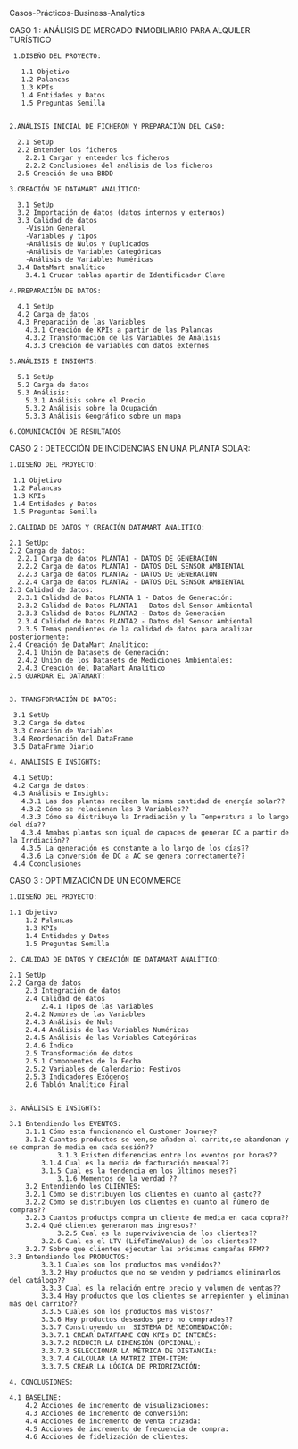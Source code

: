 Casos-Prácticos-Business-Analytics

CASO 1 : ANÁLISIS DE MERCADO INMOBILIARIO PARA ALQUILER TURÍSTICO

 
    

     
     1.DISEÑO DEL PROYECTO:
     
       1.1 Objetivo
       1.2 Palancas
       1.3 KPIs
       1.4 Entidades y Datos
       1.5 Preguntas Semilla
    
    
    2.ANÁLISIS INICIAL DE FICHERON Y PREPARACIÓN DEL CASO:
    
      2.1 SetUp
      2.2 Entender los ficheros
        2.2.1 Cargar y entender los ficheros
        2.2.2 Conclusiones del análisis de los ficheros
      2.5 Creación de una BBDD

    3.CREACIÓN DE DATAMART ANALÍTICO:
    
      3.1 SetUp
      3.2 Importación de datos (datos internos y externos)
      3.3 Calidad de datos
        -Visión General
        -Variables y tipos
        -Análisis de Nulos y Duplicados
        -Análisis de Variables Categóricas
        -Análisis de Variables Numéricas
      3.4 DataMart analítico 
        3.4.1 Cruzar tablas apartir de Identificador Clave

    4.PREPARACIÓN DE DATOS:
    
      4.1 SetUp
      4.2 Carga de datos
      4.3 Preparación de las Variables
        4.3.1 Creación de KPIs a partir de las Palancas
        4.3.2 Transformación de las Variables de Análisis 
        4.3.3 Creación de variables con datos externos

    5.ANÁLISIS E INSIGHTS:
    
      5.1 SetUp
      5.2 Carga de datos 
      5.3 Análisis:
        5.3.1 Análisis sobre el Precio
        5.3.2 Análisis sobre la Ocupación
        5.3.3 Análisis Geográfico sobre un mapa

    6.COMUNICACIÓN DE RESULTADOS


  CASO 2 : DETECCIÓN DE INCIDENCIAS EN UNA PLANTA SOLAR:


	     
    1.DISEÑO DEL PROYECTO:
    
     1.1 Objetivo
     1.2 Palancas
     1.3 KPIs
     1.4 Entidades y Datos
     1.5 Preguntas Semilla

    2.CALIDAD DE DATOS Y CREACIÓN DATAMART ANALITICO:
    
    2.1 SetUp:
    2.2 Carga de datos:
      2.2.1 Carga de datos PLANTA1 - DATOS DE GENERACIÓN
      2.2.2 Carga de datos PLANTA1 - DATOS DEL SENSOR AMBIENTAL
      2.2.3 Carga de datos PLANTA2 - DATOS DE GENERACIÓN
      2.2.4 Carga de datos PLANTA2 - DATOS DEL SENSOR AMBIENTAL
    2.3 Calidad de datos:
      2.3.1 Calidad de Datos PLANTA 1 - Datos de Generación:
      2.3.2 Calidad de Datos PLANTA1 - Datos del Sensor Ambiental
      2.3.3 Calidad de Datos PLANTA2 - Datos de Generación
      2.3.4 Calidad de Datos PLANTA2 - Datos del Sensor Ambiental
      2.3.5 Temas pendientes de la calidad de datos para analizar posteriormente:
    2.4 Creación de DataMart Analítico:
      2.4.1 Unión de Datasets de Generación:
      2.4.2 Unión de los Datasets de Mediciones Ambientales:
      2.4.3 Creación del DataMart Analítico
    2.5 GUARDAR EL DATAMART:


    3. TRANSFORMACIÓN DE DATOS:
    
     3.1 SetUp
     3.2 Carga de datos
     3.3 Creación de Variables
     3.4 Reordenación del DataFrame
     3.5 DataFrame Diario

    4. ANÁLISIS E INSIGHTS:
    
     4.1 SetUp:
     4.2 Carga de datos:
     4.3 Análisis e Insights:
       4.3.1 Las dos plantas reciben la misma cantidad de energía solar??
       4.3.2 Cómo se relacionan las 3 Variables??
       4.3.3 Cómo se distribuye la Irradiación y la Temperatura a lo largo del día??
       4.3.4 Amabas plantas son igual de capaces de generar DC a partir de la Irrdiación??
       4.3.5 La generación es constante a lo largo de los días??
       4.3.6 La conversión de DC a AC se genera correctamente??
     4.4 Cconclusiones



  CASO 3 : OPTIMIZACIÓN DE UN ECOMMERCE



    1.DISEÑO DEL PROYECTO:
    
  	1.1 Objetivo
     	1.2 Palancas
     	1.3 KPIs
     	1.4 Entidades y Datos
     	1.5 Preguntas Semilla

    2. CALIDAD DE DATOS Y CREACIÓN DE DATAMART ANALÍTICO:
    
	2.1 SetUp
	2.2 Carga de datos
     	2.3 Integración de datos
     	2.4 Calidad de datos
    		2.4.1 Tipos de las Variables
  		2.4.2 Nombres de las Variables
  		2.4.3 Análisis de Nuls
  		2.4.4 Análisis de las Variables Numéricas
  		2.4.5 Análisis de las Variables Categóricas
  		2.4.6 Índice
     	2.5 Transformación de datos
  		2.5.1 Componentes de la Fecha
  		2.5.2 Variables de Calendario: Festivos
  		2.5.3 Indicadores Exógenos
     	2.6 Tablón Analítico Final
      

    3. ANÁLISIS E INSIGHTS:
    
	3.1 Entendiendo los EVENTOS:
  		3.1.1 Cómo esta funcionando el Customer Journey?
  		3.1.2 Cuantos productos se ven,se añaden al carrito,se abandonan y se compran de media en cada sesión??
      	    	3.1.3 Existen diferencias entre los eventos por horas??
  	    	3.1.4 Cual es la media de facturación mensual??
  	    	3.1.5 Cual es la tendencia en los últimos meses??
      	    	3.1.6 Momentos de la verdad ??
      	3.2 Entendiendo los CLIENTES:
  		3.2.1 Cómo se distribuyen los clientes en cuanto al gasto??
  	   	3.2.2 Cómo se distribuyen los clientes en cuanto al número de compras??
  		3.2.3 Cuantos productps compra un cliente de media en cada copra??
  	   	3.2.4 Qué clientes generaron mas ingresos??
      	    	3.2.5 Cual es la supervivivencia de los clientes??
  	    	3.2.6 Cual es el LTV (LifeTimeValue) de los clientes??
	  	3.2.7 Sobre que clientes ejecutar las prósimas campañas RFM??
	3.3 Entendiendo los PRODUCTOS:
  	    	3.3.1 Cuales son los productos mas vendidos??
  	    	3.3.2 Hay productos que no se venden y podriamos eliminarlos del catálogo??
  	    	3.3.3 Cual es la relación entre precio y volumen de ventas??
  	    	3.3.4 Hay productos que los clientes se arrepienten y eliminan más del carrito??
  	    	3.3.5 Cuales son los productos mas vistos??
  	    	3.3.6 Hay productos deseados pero no comprados??
  	    	3.3.7 Construyendo un  SISTEMA DE RECOMENDACIÓN:
  		    3.3.7.1 CREAR DATAFRAME CON KPIs DE INTERÉS:
  		    3.3.7.2 REDUCIR LA DIMENSIÓN (OPCIONAL):
  		    3.3.7.3 SELECCIONAR LA MÉTRICA DE DISTANCIA:
  		    3.3.7.4 CALCULAR LA MATRIZ ITEM-ITEM:
  		    3.3.7.5 CREAR LA LÓGICA DE PRIORIZACIÓN:
	
    4. CONCLUSIONES:
    
	4.1 BASELINE:
        4.2 Acciones de incremento de visualizaciones:
        4.3 Acciones de incremento de conversión:
        4.4 Acciones de incremento de venta cruzada:
        4.5 Acciones de incremento de frecuencia de compra:
        4.6 Acciones de fidelización de clientes:

